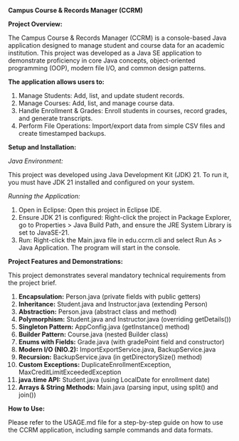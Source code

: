 **Campus Course & Records Manager (CCRM)**

**Project Overview:**

The Campus Course & Records Manager (CCRM) is a console-based Java application designed to manage student and course data for an academic institution. This project was developed as a Java SE application to demonstrate proficiency in core Java concepts, object-oriented programming (OOP), modern file I/O, and common design patterns.

**The application allows users to:**

1) Manage Students: Add, list, and update student records.
2) Manage Courses: Add, list, and manage course data.
3) Handle Enrollment & Grades: Enroll students in courses, record grades, and generate transcripts.
4) Perform File Operations: Import/export data from simple CSV files and create timestamped backups.

**Setup and Installation:**

*Java Environment:*

This project was developed using Java Development Kit (JDK) 21. To run it, you must have JDK 21 installed and configured on your system.

*Running the Application:*

1) Open in Eclipse: Open this project in Eclipse IDE.
2) Ensure JDK 21 is configured: Right-click the project in Package Explorer, go to Properties > Java Build Path, and ensure the JRE System Library is set to JavaSE-21.
3) Run: Right-click the Main.java file in edu.ccrm.cli and select Run As > Java Application. The program will start in the console.

**Project Features and Demonstrations:**

This project demonstrates several mandatory technical requirements from the project brief.

1) **Encapsulation:** Person.java (private fields with public getters)
2) **Inheritance:** Student.java and Instructor.java (extending Person)
3) **Abstraction:** Person.java (abstract class and method)
4) **Polymorphism:** Student.java and Instructor.java (overriding getDetails())
5) **Singleton Pattern:** AppConfig.java (getInstance() method)
6) **Builder Pattern:** Course.java (nested Builder class)
7) **Enums with Fields:** Grade.java (with gradePoint field and constructor)
8) **Modern I/O (NIO.2):** ImportExportService.java, BackupService.java
9) **Recursion:** BackupService.java (in getDirectorySize() method)
10) **Custom Exceptions:** DuplicateEnrollmentException, MaxCreditLimitExceededException
11) **java.time API:** Student.java (using LocalDate for enrollment date)
12) **Arrays & String Methods:** Main.java (parsing input, using split() and join())

**How to Use:**

Please refer to the USAGE.md file for a step-by-step guide on how to use the CCRM application, including sample commands and data formats.